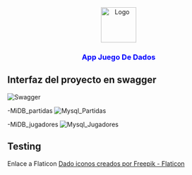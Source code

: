 <!-- PROJECT LOGO -->
<div align="center">
    <a href="https://github.com/Luiso-o/JuegoDeDados_PrimeraFase">
    <img src="https://github.com/Luiso-o/JuegoDeDados_PrimeraFase/assets/128043647/b03823c6-f602-46aa-b645-1cec753b93f6" alt="Logo" width="80" height="80">
    </a>
</div>
<h3 align="center" style = "color: blue" >App Juego De Dados</h3>

## Interfaz del proyecto en swagger
![Swagger](https://github.com/Luiso-o/JuegoDeDados_SegundaFase/assets/128043647/63f467fb-d9c2-4251-b287-8c229dcbc36a)

-MiDB_partidas
![Mysql_Partidas](https://github.com/Luiso-o/JuegoDeDados_SegundaFase/assets/128043647/59e22b31-f8c9-47b2-8d2e-ae48ec58ed29)

-MiDB_jugadores
![Mysql_Jugadores](https://github.com/Luiso-o/JuegoDeDados_SegundaFase/assets/128043647/c483bd3c-0960-4935-8222-e78591078ed4)

## Testing

<p>Enlace a Flaticon <a href="https://www.flaticon.es/iconos-gratis/dado" title="dado iconos"> Dado iconos creados por Freepik - Flaticon</a></p>
